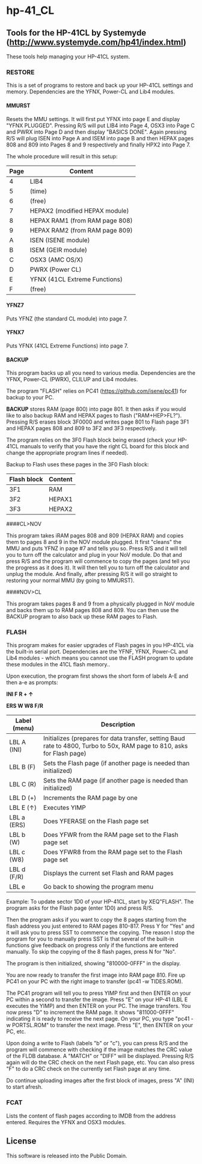 # hp-41_CL
## Tools for the HP-41CL by Systemyde (http://www.systemyde.com/hp41/index.html)

These tools help managing your HP-41CL system.

### RESTORE

This is a set of programs to restore and back up your HP-41CL settings and memory. Dependencies are the YFNX, Power-CL and Lib4 modules.

#### MMURST

Resets the MMU settings. It will first put YFNX into page E and display "YFNX PLUGGED". Pressing R/S will put LIB4 into Page 4, OSX3 into Page C and PWRX into Page D and then display "BASICS DONE". Again pressing R/S will plug ISEN into Page A and ISEM into page B and then HEPAX pages 808 and 809 into Pages 8 and 9 respectively and finally HPX2 into Page 7.

The whole procedure will result in this setup:

Page |Content
-----|-------
4    |LIB4
5    |(time)
6    |(free)
7    |HEPAX2 (modified HEPAX module)
8    |HEPAX RAM1 (from RAM page 808)
9    |HEPAX RAM2 (from RAM page 809)
A    |ISEN (ISENE module)
B    |ISEM (GEIR module)
C    |OSX3 (AMC OS/X)
D    |PWRX (Power CL)
E    |YFNX (41CL Extreme Functions)
F    |(free)

#### YFNZ7

Puts YFNZ (the standard CL module) into page 7.

#### YFNX7

Puts YFNX (41CL Extreme Functions) into page 7.

#### BACKUP

This program backs up all you need to various media. Dependencies are the YFNX, Power-CL (PWRX), CLILUP and Lib4 modules.

The program "FLASH" relies on PC41 (https://github.com/isene/pc41) for backup to your PC.

**BACKUP** stores RAM (page 800) into page 801. It then asks if you would like to also backup RAM and HEPAX pages to flash ("RAM+HEP>FL?"). Pressing R/S erases block 3F0000 and writes page 801 to Flash page 3F1 and HEPAX pages 808 and 809 to 3F2 and 3F3 respectively.

The program relies on the 3F0 Flash block being erased (check your HP-41CL manuals to verify that you have the right CL board for this block and change the appropriate program lines if needed).

Backup to Flash uses these pages in the 3F0 Flash block:

Flash block |Content
------------|-------
3F1         |RAM
3F2         |HEPAX1
3F3         |HEPAX2

####CL>NOV

This program takes iRAM pages 808 and 809 (HEPAX RAM) and copies them to pages 8 and 9 in the NOV module plugged. It first "cleans" the MMU and puts YFNZ in page #7 and tells you so. Press R/S and it will tell you to turn off the calculator and plug in your NoV module. Do that and press R/S and the program will commence to copy the pages (and tell you the progress as it does it). It will then tell you to turn off the calculator and unplug the module. And finally, after pressing R/S it will go straight to restoring your normal MMU (by going to MMURST).


####NOV>CL

This program takes pages 8 and 9 from a physically plugged in NoV module and backs them up to RAM pages 808 and 809. You can then use the BACKUP program to also back up these RAM pages to Flash.


### FLASH

This program makes for easier upgrades of Flash pages in you HP-41CL via the built-in serial port. Dependencies are the YFNF, YFNX, Power-CL and Lib4 modules - which means you cannot use the FLASH program to update these modules in the 41CL flash memory..

Upon execution, the program first shows the short form of labels A-E and then a-e as prompts:

**__INI F R + ↑__**

**__ERS W W8 F/R__**

Label (menu)    |Description
----------------|-----------
LBL A (INI) |Initializes (prepares for data transfer, setting Baud rate to 4800, Turbo to 50x, RAM page to 810, asks for Flash page)
LBL B (F) |Sets the Flash page (if another page is needed than initialized)
LBL C (R) |Sets the RAM page (if another page is needed than initialized)
LBL D (+) |Increments the RAM page by one
LBL E (↑) |Executes YIMP
LBL a (ERS) |Does YFERASE on the Flash page set
LBL b (W) |Does YFWR from the RAM page set to the Flash page set
LBL c (W8) |Does YFWR8 from the RAM page set to the Flash page set
LBL d (F/R) |Displays the current set Flash and RAM pages
LBL e |Go back to showing the program menu

Example: To update sector 1D0 of your HP-41CL, start by XEQ"FLASH". The program asks for the Flash page (enter 1D0) and press R/S.

Then the program asks if you want to copy the 8 pages starting from the flash address you just entered to RAM pages 810-817. Press Y for "Yes" and it will ask you to press SST to commence the copying. The reason I stop the program for you to manually press SST is that several of the built-in functions give feedback on progress only if the functions are entered manually. To skip the copying of the 8 flash pages, press N for "No".

The program is then initialized, showing "810000-0FFF" in the display.

You are now ready to transfer the first image into RAM page 810. Fire up PC41 on your PC with the right image to transfer (pc41 -w TIDES.ROM). 

The PC41 program will tell you to press YIMP first and then ENTER on your PC within a second to transfer the image. Press "E" on your HP-41 (LBL E executes the YIMP) and then ENTER on your PC. The image transfers. You now press "D" to increment the RAM page. It shows "811000-0FFF" indicating it is ready to receive the next page. On your PC, you type "pc41 -w PORTSL.ROM" to transfer the next image. Press "E", then ENTER on your PC, etc.

Upon doing a write to Flash (labels "b" or "c"), you can press R/S and the program will commence with checking if the image matches the CRC value of the FLDB database. A "MATCH" or "DIFF" will be displayed. Pressing R/S again will do the CRC check on the next Flash page, etc. You can also press "F" to do a CRC check on the currently set Flash page at any time.

Do continue uploading images after the first block of images, press "A" (INI) to start afresh.


### FCAT
Lists the content of flash pages according to IMDB from the address entered. Requires the YFNX and OSX3 modules.


## License
This software is released into the Public Domain.
